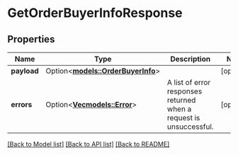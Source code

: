 # GetOrderBuyerInfoResponse

## Properties

Name | Type | Description | Notes
------------ | ------------- | ------------- | -------------
**payload** | Option<[**models::OrderBuyerInfo**](OrderBuyerInfo.md)> |  | [optional]
**errors** | Option<[**Vec<models::Error>**](Error.md)> | A list of error responses returned when a request is unsuccessful. | [optional]

[[Back to Model list]](../README.md#documentation-for-models) [[Back to API list]](../README.md#documentation-for-api-endpoints) [[Back to README]](../README.md)



